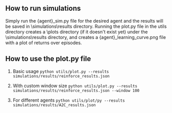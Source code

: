 ## How to run simulations
Simply run the {agent}_sim.py file for the desired agent and the results will be saved in \simulations\results directory. Running the plot.py file in the utils directory creates a \plots directory (if it doesn't exist yet) under the \simulations\results directory, and creates a {agent}_learning_curve.png file with a plot of returns over episodes.

## How to use the plot.py file
1. Basic usage
``
python utils/plot.py --results simulations/results/reinforce_results.json
``

2. With custom window size
``
python utils/plot.py --results simulations/results/reinforce_results.json --window 100
``

3. For different agents
``
python utils/plot/py --results simulations/results/A2C_results.json 
``